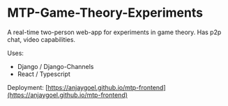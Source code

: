 # MTP-Game-Theory-Experiments

A real-time two-person web-app for experiments in game theory. Has p2p chat, video capabilities.

Uses:
* Django / Django-Channels
* React / Typescript

Deployment: [https://anjaygoel.github.io/mtp-frontend](https://anjaygoel.github.io/mtp-frontend)
